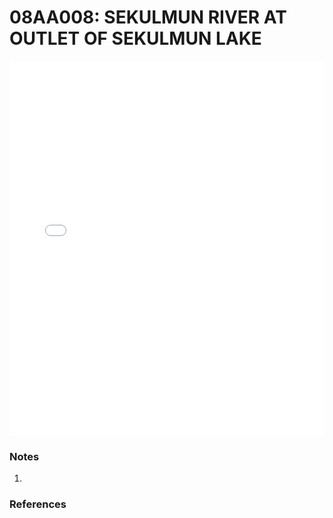 # 08AA008: SEKULMUN RIVER AT OUTLET OF SEKULMUN LAKE

<iframe src="/distribution_estimation/_static/stations/08AA008_fdc.html" width="100%" height="600" frameborder="0"></iframe>

### Notes
1. 

### References

